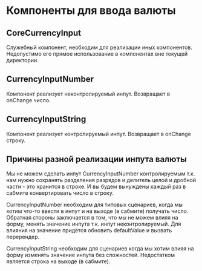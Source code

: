 # Компоненты для ввода валюты

## CoreCurrencyInput

Служебный компонент, необходим для реализации иных компонентов. Недопустимо его прямое использование в компонентах вне текущей директории.

## CurrencyInputNumber

Компонент реализует неконтролируемый инпут. Возвращает в onChange число.

## CurrencyInputString

Компонент реализует контролируемый инпут. Возвращает в onChange строку.

## Причины разной реализации инпута валюты

Мы не можем сделать инпут CurrencyInputNumber контролируемым т.к. нам нужно сохранять разделения разрядов и делитель целой и дробной части - это хранится
в строке. И вы будем вынуждены каждый раз в сабмите конвертировать число в строку.

CurrencyInputNumber необходим для типовых сценариев, когда мы хотим что-то ввести в инпут и на выходе (в сабмите) получать число. 
Обратная стороны заключается в том, что мы не можем влияя на форму, менять значение инпута т.к. инпут неконтролируемый. 
Для влияния на значение придётся обновить defaultValue и вызвать перерендер.

CurrencyInputString необходим для сценариев когда мы хотим влияя на форму изменять значение инпута без сложностей. Недостатком является строка на выходе (в сабмите).
